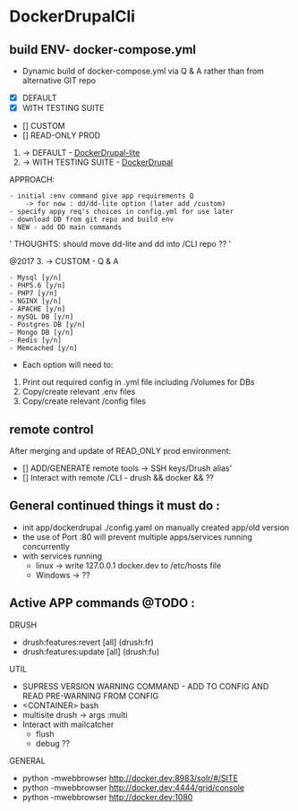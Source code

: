 # DockerDrupalCli

## build ENV- docker-compose.yml
- Dynamic build of docker-compose.yml via Q & A rather than from alternative GIT repo

- [X] DEFAULT
- [x] WITH TESTING SUITE
- [] CUSTOM
- [] READ-ONLY PROD

1. -> DEFAULT - [DockerDrupal-lite](https://github.com/4AllDigital/DockerDrupal-lite)  
2. -> WITH TESTING SUITE - [DockerDrupal](https://github.com/4AllDigital/DockerDrupal)

APPROACH:

    - initial :env command give app requirements Q
        -> for now : dd/dd-lite option (later add /custom)
    - specify appy req's choices in config.yml for use later
    - download DD from git repo and build env
    - NEW - add DD main commands
    
' THOUGHTS: should move dd-lite and dd into /CLI repo ?? '

@2017
3. -> CUSTOM - Q & A

    - Mysql [y/n]
    - PHP5.6 [y/n]
    - PHP7 [y/n]
    - NGINX [y/n]
    - APACHE [y/n]
    - mySQL DB [y/n]
    - Postgres DB [y/n]
    - Mongo DB [y/n]
    - Redis [y/n]
    - Memcached [y/n]
        
- Each option will need to: 
1. Print out required config in .yml file including  /Volumes for DBs
2. Copy/create relevant .env files
3. Copy/create relevant /config files

## remote control
After merging and update of READ_ONLY prod environment:

- [] ADD/GENERATE remote tools -> SSH keys/Drush alias'
- [] Interact with remote /CLI - drush && docker && ??
 

## General continued things it must do :                                                                                    
- init app/dockerdrupal ./config.yaml on manually created app/old version
- the use of Port :80 will prevent multiple apps/services running concurrently
- with services running
    - linux -> write 127.0.0.1 docker.dev to /etc/hosts file
    - Windows -> ??     
       
## Active APP commands @TODO :
DRUSH

- drush:features:revert \[all] (drush:fr)
- drush:features:update \[all] (drush:fu)

UTIL

- SUPRESS VERSION WARNING COMMAND - ADD TO CONFIG AND READ PRE-WARNING FROM CONFIG
- \<CONTAINER\> bash
- multisite drush -> args :multi
- Interact with mailcatcher
    - flush
    - debug ??

GENERAL

- python -mwebbrowser http://docker.dev:8983/solr/#/SITE
- python -mwebbrowser http://docker.dev:4444/grid/console
- python -mwebbrowser http://docker.dev:1080
